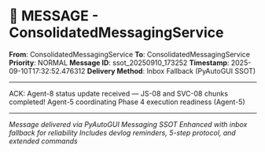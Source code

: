 # 📨 MESSAGE - ConsolidatedMessagingService

**From**: ConsolidatedMessagingService
**To**: ConsolidatedMessagingService
**Priority**: NORMAL
**Message ID**: ssot_20250910_173252
**Timestamp**: 2025-09-10T17:32:52.476312
**Delivery Method**: Inbox Fallback (PyAutoGUI SSOT)

---

ACK: Agent-8 status update received — JS-08 and SVC-08 chunks completed! Agent-5 coordinating Phase 4 execution readiness (Agent-5)

---

*Message delivered via PyAutoGUI Messaging SSOT*
*Enhanced with inbox fallback for reliability*
*Includes devlog reminders, 5-step protocol, and extended commands*
